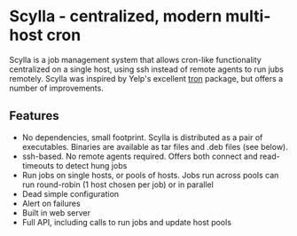 # Scylla - centralized, modern multi-host cron
Scylla is a job management system that allows cron-like functionality centralized on a single host, using  ssh instead of remote agents to run jubs remotely. Scylla was inspired by Yelp's excellent [tron](https://github.com/Yelp/Tron) package, but offers a number of improvements.

## Features
* No dependencies, small footprint. Scylla is distributed as a pair of executables. Binaries are available as tar files and .deb files (see below).
* ssh-based. No remote agents required. Offers both connect and read-timeouts to detect hung jobs
* Run jobs on single hosts, or pools of hosts. Jobs run across pools can run round-robin (1 host chosen per job) or in parallel
* Dead simple configuration
* Alert on failures
* Built in web server
* Full API, including calls to run jobs and update host pools


